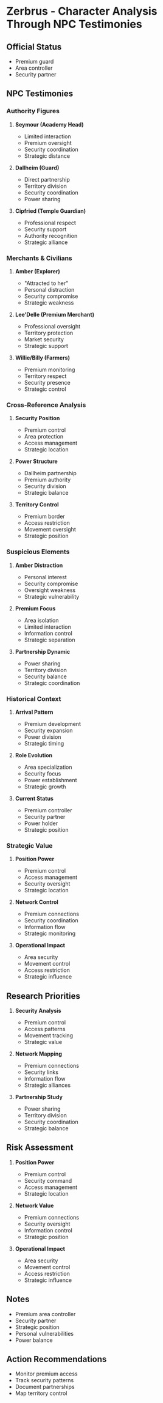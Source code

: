 # Zerbrus - Character Analysis Through NPC Testimonies

## Official Status
- Premium guard
- Area controller
- Security partner

## NPC Testimonies

### Authority Figures

1. **Seymour (Academy Head)**
   - Limited interaction
   - Premium oversight
   - Security coordination
   - Strategic distance

2. **Dallheim (Guard)**
   - Direct partnership
   - Territory division
   - Security coordination
   - Power sharing

3. **Cipfried (Temple Guardian)**
   - Professional respect
   - Security support
   - Authority recognition
   - Strategic alliance

### Merchants & Civilians

1. **Amber (Explorer)**
   - "Attracted to her"
   - Personal distraction
   - Security compromise
   - Strategic weakness

2. **Lee'Delle (Premium Merchant)**
   - Professional oversight
   - Territory protection
   - Market security
   - Strategic support

3. **Willie/Billy (Farmers)**
   - Premium monitoring
   - Territory respect
   - Security presence
   - Strategic control

### Cross-Reference Analysis

1. **Security Position**
   - Premium control
   - Area protection
   - Access management
   - Strategic location

2. **Power Structure**
   - Dallheim partnership
   - Premium authority
   - Security division
   - Strategic balance

3. **Territory Control**
   - Premium border
   - Access restriction
   - Movement oversight
   - Strategic position

### Suspicious Elements

1. **Amber Distraction**
   - Personal interest
   - Security compromise
   - Oversight weakness
   - Strategic vulnerability

2. **Premium Focus**
   - Area isolation
   - Limited interaction
   - Information control
   - Strategic separation

3. **Partnership Dynamic**
   - Power sharing
   - Territory division
   - Security balance
   - Strategic coordination

### Historical Context

1. **Arrival Pattern**
   - Premium development
   - Security expansion
   - Power division
   - Strategic timing

2. **Role Evolution**
   - Area specialization
   - Security focus
   - Power establishment
   - Strategic growth

3. **Current Status**
   - Premium controller
   - Security partner
   - Power holder
   - Strategic position

### Strategic Value

1. **Position Power**
   - Premium control
   - Access management
   - Security oversight
   - Strategic location

2. **Network Control**
   - Premium connections
   - Security coordination
   - Information flow
   - Strategic monitoring

3. **Operational Impact**
   - Area security
   - Movement control
   - Access restriction
   - Strategic influence

## Research Priorities

1. **Security Analysis**
   - Premium control
   - Access patterns
   - Movement tracking
   - Strategic value

2. **Network Mapping**
   - Premium connections
   - Security links
   - Information flow
   - Strategic alliances

3. **Partnership Study**
   - Power sharing
   - Territory division
   - Security coordination
   - Strategic balance

## Risk Assessment

1. **Position Power**
   - Premium control
   - Security command
   - Access management
   - Strategic location

2. **Network Value**
   - Premium connections
   - Security oversight
   - Information control
   - Strategic position

3. **Operational Impact**
   - Area security
   - Movement control
   - Access restriction
   - Strategic influence

## Notes
- Premium area controller
- Security partner
- Strategic position
- Personal vulnerabilities
- Power balance

## Action Recommendations
- Monitor premium access
- Track security patterns
- Document partnerships
- Map territory control 
